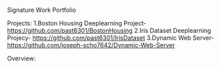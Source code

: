 Signature Work Portfolio

Projects:
  1.Boston Housing Deeplearning Project- https://github.com/past6301/BostonHousing
  2.Iris Dataset Deeplearning Projecy- https://github.com/past6301/IrisDataset
  3.Dynamic Web Server- https://github.com/joseph-scho7642/Dynamic-Web-Server

Overview:

